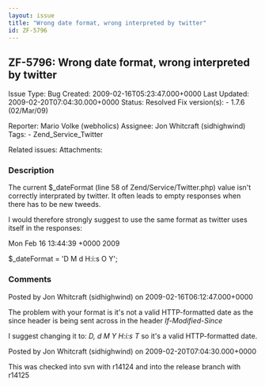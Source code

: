 ```yaml
---
layout: issue
title: "Wrong date format, wrong interpreted by twitter"
id: ZF-5796
---
```


ZF-5796: Wrong date format, wrong interpreted by twitter
--------------------------------------------------------

 Issue Type: Bug Created: 2009-02-16T05:23:47.000+0000 Last Updated: 2009-02-20T07:04:30.000+0000 Status: Resolved Fix version(s): - 1.7.6 (02/Mar/09)
 
 Reporter:  Mario Volke (webholics)  Assignee:  Jon Whitcraft (sidhighwind)  Tags: - Zend\_Service\_Twitter
 
 Related issues: 
 Attachments: 
### Description

The current $\_dateFormat (line 58 of Zend/Service/Twitter.php) value isn't correctly interprated by twitter. It often leads to empty responses when there has to be new tweeds.

I would therefore strongly suggest to use the same format as twitter uses itself in the responses:

Mon Feb 16 13:44:39 +0000 2009

$\_dateFormat = 'D M d H:i:s O Y';

 

 

### Comments

Posted by Jon Whitcraft (sidhighwind) on 2009-02-16T06:12:47.000+0000

The problem with your format is it's not a valid HTTP-formatted date as the since header is being sent across in the header _If-Modified-Since_

I suggest changing it to: _D, d M Y H:i:s T_ so it's a valid HTTP-formatted date.

 

 

Posted by Jon Whitcraft (sidhighwind) on 2009-02-20T07:04:30.000+0000

This was checked into svn with r14124 and into the release branch with r14125

 

 
